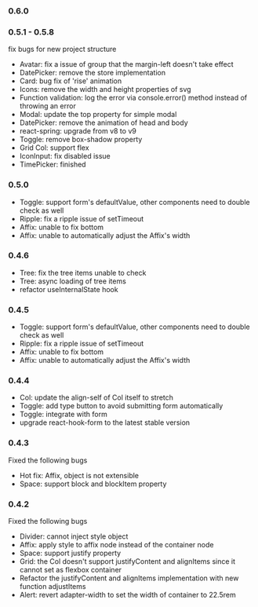 ### 0.6.0


### 0.5.1 - 0.5.8
fix bugs for new project structure
* Avatar: fix a issue of group that the margin-left doesn't take effect
* DatePicker: remove the store implementation
* Card: bug fix of 'rise' animation
* Icons: remove the width and height properties of svg
* Function validation: log the error via console.error() method instead of throwing an error
* Modal: update the top property for simple modal
* DatePicker: remove the animation of head and body
* react-spring: upgrade from v8 to v9
* Toggle: remove box-shadow property
* Grid Col: support flex 
* IconInput: fix disabled issue
* TimePicker: finished

### 0.5.0
* Toggle: support form's defaultValue, other components need to double check as well
* Ripple: fix a ripple issue of setTimeout
* Affix: unable to fix bottom
* Affix: unable to automatically adjust the Affix's width

### 0.4.6
* Tree: fix the tree items unable to check
* Tree: async loading of tree items
* refactor useInternalState hook

### 0.4.5
* Toggle: support form's defaultValue, other components need to double check as well
* Ripple: fix a ripple issue of setTimeout
* Affix: unable to fix bottom
* Affix: unable to automatically adjust the Affix's width

### 0.4.4
* Col:  update the align-self of Col itself to stretch
* Toggle: add type button to avoid submitting form automatically
* Toggle: integrate with form
* upgrade react-hook-form to the latest stable version

### 0.4.3
Fixed the following bugs 
* Hot fix: Affix, object is not extensible  
* Space: support block and blockItem property

### 0.4.2
Fixed the following bugs 
* Divider: cannot inject style object
* Affix: apply style to affix node instead of the container node
* Space: support justify property
* Grid: the Col doesn't support justifyContent and alignItems since it cannot set as flexbox container
* Refactor the justifyContent and alignItems implementation with new function adjustItems
* Alert: revert adapter-width to set the width of container to 22.5rem
